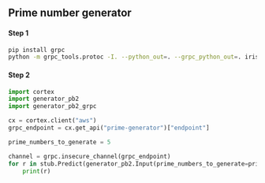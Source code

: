 ## Prime number generator

#### Step 1

```bash
pip install grpc
python -m grpc_tools.protoc -I. --python_out=. --grpc_python_out=. iris_classifier.proto
```

#### Step 2

```python
import cortex
import generator_pb2
import generator_pb2_grpc

cx = cortex.client("aws")
grpc_endpoint = cx.get_api("prime-generator")["endpoint"]

prime_numbers_to_generate = 5

channel = grpc.insecure_channel(grpc_endpoint)
for r in stub.Predict(generator_pb2.Input(prime_numbers_to_generate=prime_numbers_to_generate)): 
    print(r)
```
